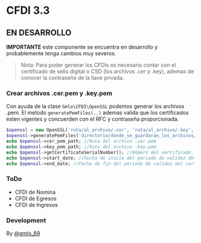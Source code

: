 # CFDI 3.3

## EN DESARROLLO
**IMPORTANTE**  este componente se encuentra en desarrollo y probablemente tenga cambios muy severos. 


>Nota: Para poder generar los CFDIs es necesario contar con el certificado de sello digital o CSD (los archivos .cer y .key), ademas de conocer la contraseña de la llave privada.

### Crear archivos .cer.pem y .key.pem
Con ayuda de la clase `Gmlo\CFDI\OpenSSL`  podemos generar los archivos .pem.
El metodo `generatePemFiles(..)` ademas valida que los certificados esten vigentes y concuerden con el RFC y contraseña proporcionada.
```php
$openssl = new OpenSSL('ruta/al_archivo/.cer', 'ruta/al_archivo/.key', 'RFC del emisor', 'Contraseña');
$openssl->generatePemFiles('directorio/donde_se_guardaran_los_archivos/.cer.pem_y_.key.pem');
echo $openssl->cer_pem_path; //Ruta del archivo .cer.pem
echo $openssl->key_pem_path; //Ruta del archivo .key.pem
echo $openssl->getCertificateSerialNumber(); //Número del sertificado.
echo $openssl->start_date; //Fecha de inicio del periodo de validez del certificado.
echo $openssl->end_date; //Fecha de fin del periodo de validez del certificado.
```


### ToDo
* CFDI de Nomina
* CFDI de Egresos
* CFDI de Ingresos


### Development
By [@gmlo_89]

 [@gmlo_89]: <https://twitter.com/gmlo_89>